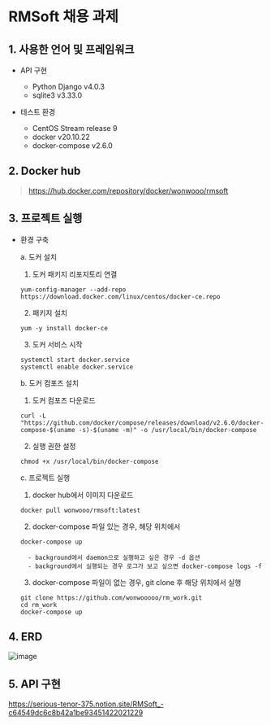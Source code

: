 # RMSoft 채용 과제

## 1. 사용한 언어 및 프레임워크

- API 구현
  - Python Django v4.0.3
  - sqlite3 v3.33.0

- 테스트 환경
  - CentOS Stream release 9
  - docker v20.10.22
  - docker-compose v2.6.0



## 2. Docker hub
> https://hub.docker.com/repository/docker/wonwooo/rmsoft



## 3. 프로젝트 실행

* 환경 구축

  a. 도커 설치

  1. 도커 패키지 리포지토리 연결
    ```
    yum-config-manager --add-repo https://download.docker.com/linux/centos/docker-ce.repo
    ```

  2. 패키지 설치
    ```
    yum -y install docker-ce
    ```

  3. 도커 서비스 시작
    ```
    systemctl start docker.service
    systemctl enable docker.service
    ```

  b. 도커 컴포즈 설치
  
  1. 도커 컴포즈 다운로드
    ```
    curl -L "https://github.com/docker/compose/releases/download/v2.6.0/docker-compose-$(uname -s)-$(uname -m)" -o /usr/local/bin/docker-compose
    ```

  2. 실행 권한 설정
    ```
    chmod +x /usr/local/bin/docker-compose
    ```

  c. 프로젝트 실행
  
  1. docker hub에서 이미지 다운로드
    ```
    docker pull wonwooo/rmsoft:latest
    ```

  2. docker-compose 파일 있는 경우, 해당 위치에서
    ```
    docker-compose up
    ```
        - background에서 daemon으로 실행하고 싶은 경우 -d 옵션
        - background에서 실행되는 경우 로그가 보고 싶으면 docker-compose logs -f

  3. docker-compose 파일이 없는 경우, git clone 후 해당 위치에서 실행
    ```
    git clone https://github.com/wonwooooo/rm_work.git
    cd rm_work
    docker-compose up
    ```



## 4. ERD
![image](https://user-images.githubusercontent.com/74032009/210040972-506af754-c1f9-44d3-bea5-ba0d4599aaaa.png)



## 5. API 구현
  https://serious-tenor-375.notion.site/RMSoft_-c64549dc6c8b42a1be93451422021229

